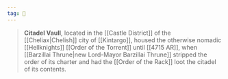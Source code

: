 ```yaml
---
tag: 🏰
---
```

> **Citadel Vaull**, located in the [[Castle District]] of the [[Cheliax|Chelish]] city of [[Kintargo]], housed the otherwise nomadic [[Hellknights]] [[Order of the Torrent]] until [[4715 AR]], when [[Barzillai Thrune|new Lord-Mayor Barzillai Thrune]] stripped the order of its charter and had the [[Order of the Rack]] loot the citadel of its contents.








